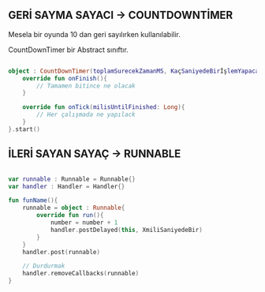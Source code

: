 ## GERİ SAYMA SAYACI -> COUNTDOWNTİMER
Mesela bir oyunda 10 dan geri sayılırken kullanılabilir.

CountDownTimer bir Abstract sınıftır.
```kotlin

object : CountDownTimer(toplamSurecekZamanMS, KaçSaniyedeBirİşlemYapacak){
    override fun onFinish(){
        // Tamamen bitince ne olacak
    }

    override fun onTick(milisUntilFinished: Long){
        // Her çalışmada ne yapılack
    }
}.start()
```

## İLERİ SAYAN SAYAÇ -> RUNNABLE
```kotlin

var runnable : Runnable = Runnable{}
var handler : Handler = Handler{}

fun funName(){
    runnable = object : Runnable{
        override fun run(){
            number = number + 1
            handler.postDelayed(this, XmiliSaniyedeBir)
        }
    }
    handler.post(runnable)

    // Durdurmak
    handler.removeCallbacks(runnable)
}



```
